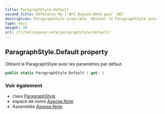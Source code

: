```yaml
---
title: ParagraphStyle.Default
second_title: Référence de l'API Aspose.Note pour .NET
description: ParagraphStyle propriété. Obtient le ParagraphStyle avec les paramètres par défaut.
type: docs
weight: 20
url: /fr/net/aspose.note/paragraphstyle/default/
---
```

## ParagraphStyle.Default property

Obtient le ParagraphStyle avec les paramètres par défaut.

```csharp
public static ParagraphStyle Default { get; }
```

### Voir également

* class [ParagraphStyle](../)
* espace de noms [Aspose.Note](../../paragraphstyle/)
* Assemblée [Aspose.Note](../../../)


